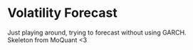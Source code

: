<h1>Volatility Forecast</h1>
Just playing around, trying to forecast without using GARCH. <br> Skeleton from MoQuant <3
